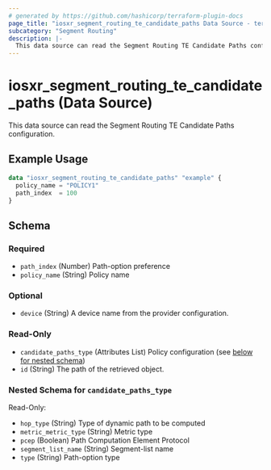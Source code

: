 ```yaml
---
# generated by https://github.com/hashicorp/terraform-plugin-docs
page_title: "iosxr_segment_routing_te_candidate_paths Data Source - terraform-provider-iosxr"
subcategory: "Segment Routing"
description: |-
  This data source can read the Segment Routing TE Candidate Paths configuration.
---
```


# iosxr_segment_routing_te_candidate_paths (Data Source)

This data source can read the Segment Routing TE Candidate Paths configuration.

## Example Usage

```terraform
data "iosxr_segment_routing_te_candidate_paths" "example" {
  policy_name = "POLICY1"
  path_index  = 100
}
```

<!-- schema generated by tfplugindocs -->
## Schema

### Required

- `path_index` (Number) Path-option preference
- `policy_name` (String) Policy name

### Optional

- `device` (String) A device name from the provider configuration.

### Read-Only

- `candidate_paths_type` (Attributes List) Policy configuration (see [below for nested schema](#nestedatt--candidate_paths_type))
- `id` (String) The path of the retrieved object.

<a id="nestedatt--candidate_paths_type"></a>
### Nested Schema for `candidate_paths_type`

Read-Only:

- `hop_type` (String) Type of dynamic path to be computed
- `metric_metric_type` (String) Metric type
- `pcep` (Boolean) Path Computation Element Protocol
- `segment_list_name` (String) Segment-list name
- `type` (String) Path-option type


